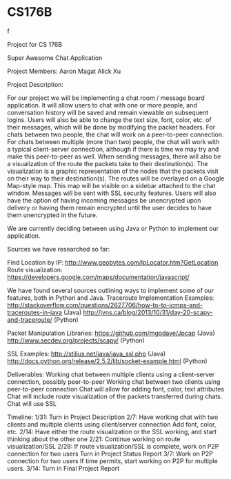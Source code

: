 CS176B
======
f

Project for CS 176B

Super Awesome Chat Application

Project Members: 
Aaron Magat
Alick Xu

Project Description:

For our project we will be implementing a chat room / message board application. It will allow users to chat with one or more people, and conversation history will be saved and remain viewable on subsequent logins. Users will also be able to change the text size, font, color, etc. of their messages, which will be done by modifying the packet headers. For chats between two people, the chat will work on a peer-to-peer connection. For chats between multiple (more than two) people, the chat will work with a typical client-server connection, although if there is time we may try and make this peer-to-peer as well. 
When sending messages, there will also be a visualization of the route the packets take to their destination(s). The visualization is a graphic representation of the nodes that the packets visit on their way to their destination(s). The routes will be overlayed on a Google Map-style map. This map will be visible on a sidebar attached to the chat window. 
Messages will be sent with SSL security features. Users will also have the option of having incoming messages be unencrypted upon delivery or having them remain encrypted until the user decides to have them unencrypted in the future.
	
We are currently deciding between using Java or Python to implement our application. 

Sources we have researched so far:

Find Location by IP:
http://www.geobytes.com/IpLocator.htm?GetLocation
Route visualization:
https://developers.google.com/maps/documentation/javascript/

We have found several sources outlining ways to implement some of our features, both in Python and Java. 
Traceroute Implementation Examples:
http://stackoverflow.com/questions/2627706/how-to-to-icmps-and-traceroutes-in-java (Java)
http://jvns.ca/blog/2013/10/31/day-20-scapy-and-traceroute/ (Python)

Packet Manipulation Libraries:
https://github.com/mgodave/Jpcap (Java)
http://www.secdev.org/projects/scapy/ (Python)

SSL Examples:
http://stilius.net/java/java_ssl.php (Java)
http://docs.python.org/release/2.5.2/lib/socket-example.html (Python)

Deliverables:
Working chat between multiple clients using a client-server connection, possibly peer-to-peer
Working chat between two clients using peer-to-peer connection
Chat will allow for adding font, color, text attributes 
Chat will include route visualization of the packets transferred during chats.
Chat will use SSL

Timeline:
1/31: Turn in Project Description
2/7: Have working chat with two clients and multiple clients using client/server connection
       Add font, color, etc.
2/14: Have either the route visualization or the SSL working, and start thinking about the other one
2/21: Continue working on route visualization/SSL
2/28: If route visualization/SSL is complete, work on P2P connection for two users
Turn in Project Status Report
3/7: Work on P2P connection for two users
        If time permits, start working on P2P for multiple users.
3/14: Turn in Final Project Report
